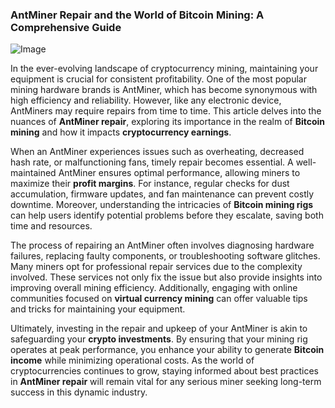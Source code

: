 ### AntMiner Repair and the World of Bitcoin Mining: A Comprehensive Guide

![Image](https://github.com/user-attachments/assets/b8266eee-691e-4ee1-99ef-bfa10d234fd4)

In the ever-evolving landscape of cryptocurrency mining, maintaining your equipment is crucial for consistent profitability. One of the most popular mining hardware brands is AntMiner, which has become synonymous with high efficiency and reliability. However, like any electronic device, AntMiners may require repairs from time to time. This article delves into the nuances of **AntMiner repair**, exploring its importance in the realm of **Bitcoin mining** and how it impacts **cryptocurrency earnings**.

When an AntMiner experiences issues such as overheating, decreased hash rate, or malfunctioning fans, timely repair becomes essential. A well-maintained AntMiner ensures optimal performance, allowing miners to maximize their **profit margins**. For instance, regular checks for dust accumulation, firmware updates, and fan maintenance can prevent costly downtime. Moreover, understanding the intricacies of **Bitcoin mining rigs** can help users identify potential problems before they escalate, saving both time and resources.

The process of repairing an AntMiner often involves diagnosing hardware failures, replacing faulty components, or troubleshooting software glitches. Many miners opt for professional repair services due to the complexity involved. These services not only fix the issue but also provide insights into improving overall mining efficiency. Additionally, engaging with online communities focused on **virtual currency mining** can offer valuable tips and tricks for maintaining your equipment.

Ultimately, investing in the repair and upkeep of your AntMiner is akin to safeguarding your **crypto investments**. By ensuring that your mining rig operates at peak performance, you enhance your ability to generate **Bitcoin income** while minimizing operational costs. As the world of cryptocurrencies continues to grow, staying informed about best practices in **AntMiner repair** will remain vital for any serious miner seeking long-term success in this dynamic industry.